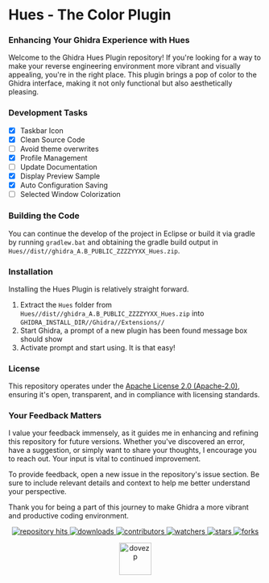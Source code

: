 # Hues - The Color Plugin
### Enhancing Your Ghidra Experience with Hues
Welcome to the Ghidra Hues Plugin repository! If you're looking for a way to make your reverse engineering environment more vibrant and visually appealing, you're in the right place. This plugin brings a pop of color to the Ghidra interface, making it not only functional but also aesthetically pleasing.

### Development Tasks

- [x] Taskbar Icon
- [x] Clean Source Code
- [ ] Avoid theme overwrites
- [x] Profile Management
- [ ] Update Documentation
- [x] Display Preview Sample
- [x] Auto Configuration Saving
- [ ] Selected Window Colorization

### Building the Code
You can continue the develop of the project in Eclipse or build it via gradle by running `gradlew.bat` and obtaining the gradle build output in `Hues//dist//ghidra_A.B_PUBLIC_ZZZZYYXX_Hues.zip`.

### Installation
Installing the Hues Plugin is relatively straight forward.
1. Extract the `Hues` folder from `Hues//dist//ghidra_A.B_PUBLIC_ZZZZYYXX_Hues.zip` into `GHIDRA_INSTALL_DIR//Ghidra//Extensions//`
2. Start Ghidra, a prompt of a new plugin has been found message box should show
3. Activate prompt and start using. It is that easy!

### License
This repository operates under the [Apache License 2.0 (Apache-2.0)](https://tldrlegal.com/license/apache-license-2.0-(apache-2.0)), ensuring it's open, transparent, and in compliance with licensing standards.

### Your Feedback Matters
I value your feedback immensely, as it guides me in enhancing and refining this repository for future versions. Whether you've discovered an error, have a suggestion, or simply want to share your thoughts, I encourage you to reach out. Your input is vital to continued improvement.

To provide feedback, open a new issue in the repository's issue section. Be sure to include relevant details and context to help me better understand your perspective.

Thank you for being a part of this journey to make Ghidra a more vibrant and productive coding environment.

<p align="center">
  <p align="center">
    <a href="https://hits.seeyoufarm.com/api/count/graph/dailyhits.svg?url=https://github.com/dovezp/ghidra.plugin.hues">
      <img src="https://hits.seeyoufarm.com/api/count/incr/badge.svg?url=https%3A%2F%2Fgithub.com%2Fdovezp%2Fghidra.plugin.hues&count_bg=%2379C83D&title_bg=%23555555&icon=&icon_color=%23E7E7E7&title=hits&edge_flat=true" alt="repository hits">
    </a>
    <a href="https://github.com/dovezp/ghidra.plugin.hues/releases">
      <img src="https://img.shields.io/github/downloads/dovezp/ghidra.plugin.hues/total?style=flat-square" alt="downloads"/>
    </a>
    <a href="https://github.com/dovezp/ghidra.plugin.hues/graphs/contributors">
      <img src="https://img.shields.io/github/contributors/dovezp/ghidra.plugin.hues?style=flat-square" alt="contributors"/>
    </a>
    <a href="https://github.com/dovezp/ghidra.plugin.hues/watchers">
      <img src="https://img.shields.io/github/watchers/dovezp/ghidra.plugin.hues?style=flat-square" alt="watchers"/>
    </a>
    <a href="https://github.com/dovezp/ghidra.plugin.hues/stargazers">
      <img src="https://img.shields.io/github/stars/dovezp/ghidra.plugin.hues?style=flat-square" alt="stars"/>
    </a>
    <a href="https://github.com/dovezp/ghidra.plugin.hues/network/members">
      <img src="https://img.shields.io/github/forks/dovezp/ghidra.plugin.hues?style=flat-square" alt="forks"/>
    </a>
  </p>
</p>

<p align="center">
  <a href="https://github.com/dovezp">
    <img width="64" heigth="64" src="https://avatars.githubusercontent.com/u/89095890" alt="dovezp"/>
  </a>
</p>

